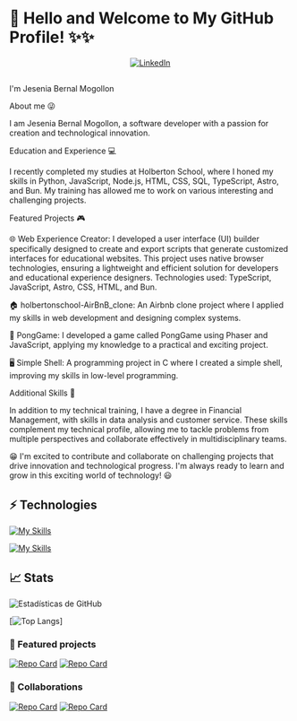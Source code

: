 # 👋 Hello and Welcome to My GitHub Profile! ✨✨

<p align="center">
  <a href="https://www.linkedin.com/in/jesenia-bernal-mogollon-9b70b7169?utm_source=share&utm_campaign=share_via&utm_content=profile&utm_medium=android_app">
    <img src="https://img.shields.io/badge/LinkedIn-0077B5?style=for-the-badge&logo=linkedin&logoColor=white" alt="LinkedIn" />
  </a>
</p>


##  
I'm Jesenia Bernal Mogollon

About me 😜

I am Jesenia Bernal Mogollon, a software developer with a passion for creation and technological innovation.

Education and Experience 💻

I recently completed my studies at Holberton School, where I honed my skills in Python, JavaScript, Node.js, HTML, CSS, SQL, TypeScript, Astro, and Bun. My training has allowed me to work on various interesting and challenging projects.

Featured Projects 🎮

🌐 Web Experience Creator: I developed a user interface (UI) builder specifically designed to create and export scripts that generate customized interfaces for educational websites. This project uses native browser technologies, ensuring a lightweight and efficient solution for developers and educational experience designers. Technologies used: TypeScript, JavaScript, Astro, CSS, HTML, and Bun.

🏠 holbertonschool-AirBnB_clone: An Airbnb clone project where I applied my skills in web development and designing complex systems.

🎲 PongGame: I developed a game called PongGame using Phaser and JavaScript, applying my knowledge to a practical and exciting project.

🖥️ Simple Shell: A programming project in C where I created a simple shell, improving my skills in low-level programming.

Additional Skills 💼

In addition to my technical training, I have a degree in Financial Management, with skills in data analysis and customer service. These skills complement my technical profile, allowing me to tackle problems from multiple perspectives and collaborate effectively in multidisciplinary teams.

😁 I'm excited to contribute and collaborate on challenging projects that drive innovation and technological progress. I'm always ready to learn and grow in this exciting world of technology! 😃


## ⚡ Technologies

[![My Skills](https://skillicons.dev/icons?i=c,py,js,html,css,mysql)](https://skillicons.dev)

[![My Skills](https://skillicons.dev/icons?i=github,vscode)](https://skillicons.dev)


##  📈 Stats

![Estadísticas de GitHub](https://github-readme-stats.vercel.app/api?username=JBMjese&show_icons=true&theme=tokyonight)


[![Top Langs](https://github-readme-stats.vercel.app/api/top-langs/?username=JBMjese&layout=pie&theme=tokyonight)]


###  🚨 Featured projects


[![Repo Card](https://github-readme-stats.vercel.app/api/pin/?username=JBMjese&repo=holbertonschool-printf&theme=tokyonight)](https://github.com/JBMjese/holbertonschool-printf)
[![Repo Card](https://github-readme-stats.vercel.app/api/pin/?username=JBMjese&repo=PongGame&theme=tokyonight)](https://github.com/JBMjese/PongGame)



###  🔷 Collaborations


[![Repo Card](https://github-readme-stats.vercel.app/api/pin/?username=nCristinaRodriguezr&repo=holbertonschool-simple_shell&theme=tokyonight&show_owner=true&description_lines_count=0)](https://github.com/nCristinaRodriguezr/holbertonschool-simple_shell) 
[![Repo Card](https://github-readme-stats.vercel.app/api/pin/?username=camilof91&repo=holbertonschool-AirBnB_clone&theme=tokyonight&show_owner=true&description_lines_count=0)](https://github.com/camilof91/holbertonschool-AirBnB_clone)















